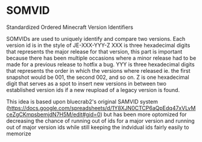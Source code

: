 # SOMVID
Standardized Ordered Minecraft Version Identifiers

SOMVIDs are used to uniquely identify and compare two versions.
Each version id is in the style of JE-XXX-YYY-Z
XXX is three hexadecimal digits that represents the major release for that version, this part is important because there has been multiple occasions where a minor release had to be made for a previous release to hotfix a bug.
YYY is three hexadecimal digits that represents the order in which the versions where released ie. the first snapshot would be 001, the second 002, and so on.
Z is one hexadecimal digit that serves as a spot to insert new versions in between two established version ids if a new reupload of a legacy version is found.

This idea is based upon bluecrab2's original SAMVID system (https://docs.google.com/spreadsheets/d/1Y8XJN0CTCP6aQpEdq47xVLvMceZgCKmpsbemjdN7H5M/edit#gid=0) but has been more optomized for decreasing the chance of running out of ids for a major version and running out of major version ids while still keeping the indvidual ids fairly easily to memorize
